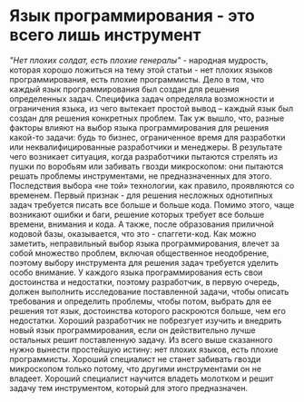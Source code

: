 # Язык программирования - это всего лишь инструмент

*"Нет плохих солдат, есть плохие генералы"* - народная мудрость, которая хорошо ложиться на тему этой статьи - нет плохих языков программирования, есть плохие программисты.
Дело в том, что каждый язык программирования был создан для решения определенных задач. Специфика задач определяла возможности и ограничения языка, из чего вытекает простой вывод – каждый язык был создан для решения конкретных проблем. 
Так уж вышло, что, разные факторы влияют на выбор языка программирования для решения какой-то задачи: будь то бизнес, ограниченное время для разработки или неквалифицированные разработчики и менеджеры. В результате чего возникает ситуация, когда разработчики пытаются стрелять из пушки по воробьям или забивать гвозди микроскопом: они пытаются решать проблемы инструментами, не предназначенных для этого. Последствия выбора «не той» технологии, как правило, проявляются со временем. 
Первый признак - для решения несложных однотипных задач требуется писать все больше и больше кода. Помимо этого, чаще возникают ошибки и баги, решение которых требует все больше времени, внимания и кода. А также, после образования приличной кодовой базы, оказывается, что это - спаггети-код.
Как можно заметить, неправильный выбор языка программирования, влечет за собой множество проблем, включая общественное неодобрение, поэтому выбору инструмента для решения задач требуется уделить особо внимание.
У каждого языка программирования есть свои достоинства и недостатки, поэтому разработчик, в первую очередь, должен выполнить исследование поставленной задачи, чтобы описать требования и определить проблемы, чтобы потом, выбрать для ее решения тот язык, достоинства которого раскроются больше, чем его недостатки. Хороший разработчик не побрезгует изучить и внедрить новый язык программирования, если он действительно лучше остальных решит поставленную задачу.
Из всего выше сказанного нужно вынести простейшую истину: нет плохих языков, есть плохие программисты. Хороший специалист не станет забивать гвозди микроскопом только потому, что другими инструментами он не владеет. Хороший специалист научится владеть молотком и решит задачу тем инструментом, который для этого предназначен.